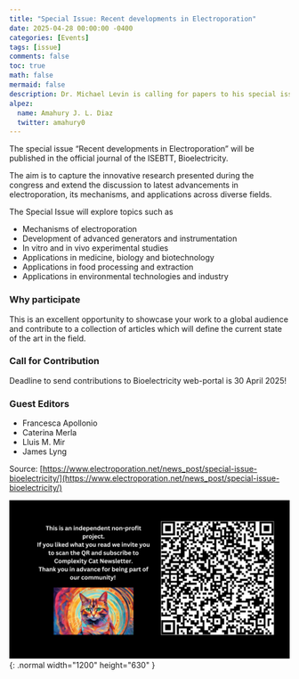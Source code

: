 ```yaml
---
title: "Special Issue: Recent developments in Electroporation"
date: 2025-04-28 00:00:00 -0400
categories: [Events]
tags: [issue]
comments: false
toc: true
math: false
mermaid: false
description: Dr. Michael Levin is calling for papers to his special issue on electroporation and developments related to bioelectricity. Deadline for manuscript submissions is April 30 2025.
alpez:
  name: Amahury J. L. Diaz
  twitter: amahury0
---
```

The special issue “Recent developments in Electroporation” will be published in the official journal of the ISEBTT, Bioelectricity.

The aim is to capture the innovative research presented during the congress and extend the discussion to latest advancements in electroporation, its mechanisms, and applications across diverse fields.

The Special Issue will explore topics such as
- Mechanisms of electroporation
- Development of advanced generators and instrumentation
- In vitro and in vivo experimental studies
- Applications in medicine, biology and biotechnology
- Applications in food processing and extraction
- Applications in environmental technologies and industry

### Why participate
This is an excellent opportunity to showcase your work to a global audience and contribute to a collection of articles which will define the current state of the art in the field.

### Call for Contribution
Deadline to send contributions to Bioelectricity web-portal is 30 April 2025! 

### Guest Editors
- Francesca Apollonio
- Caterina Merla
- Lluis M. Mir
- James Lyng

Source: [https://www.electroporation.net/news_post/special-issue-bioelectricity/](https://www.electroporation.net/news_post/special-issue-bioelectricity/)

![Desktop View](/assets/img/fix/complexity-cat-newsletter.png){: .normal width="1200" height="630" }
